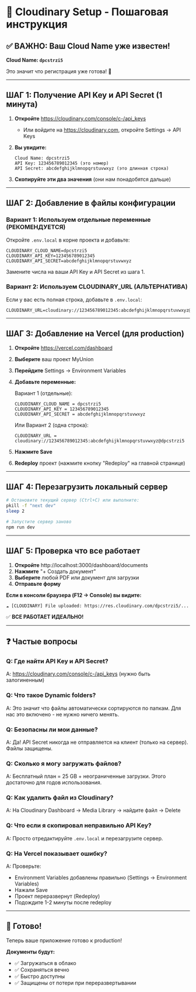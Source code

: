 # 🎯 Cloudinary Setup - Пошаговая инструкция

## ✅ ВАЖНО: Ваш Cloud Name уже известен!

**Cloud Name: `dpcstrzi5`**

Это значит что регистрация уже готова! 🎉

---

## ШАГ 1: Получение API Key и API Secret (1 минута)

1. **Откройте** https://cloudinary.com/console/c-/api_keys
   - Или войдите на https://cloudinary.com, откройте Settings → API Keys
   
2. **Вы увидите:**
   ```
   Cloud Name: dpcstrzi5
   API Key: 123456789012345 (это номер)
   API Secret: abcdefghijklmnopqrstuvwxyz (это длинная строка)
   ```

3. **Скопируйте эти два значения** (они нам понадобятся дальше)

---

## ШАГ 2: Добавление в файлы конфигурации

### Вариант 1: Используем отдельные переменные (РЕКОМЕНДУЕТСЯ)

Откройте `.env.local` в корне проекта и добавьте:

```env
CLOUDINARY_CLOUD_NAME=dpcstrzi5
CLOUDINARY_API_KEY=123456789012345
CLOUDINARY_API_SECRET=abcdefghijklmnopqrstuvwxyz
```

Замените числа на ваши API Key и API Secret из шага 1.

### Вариант 2: Используем CLOUDINARY_URL (АЛЬТЕРНАТИВА)

Если у вас есть полная строка, добавьте в `.env.local`:

```env
CLOUDINARY_URL=cloudinary://123456789012345:abcdefghijklmnopqrstuvwxyz@dpcstrzi5
```

---

## ШАГ 3: Добавление на Vercel (для production)

1. **Откройте** https://vercel.com/dashboard
2. **Выберите** ваш проект MyUnion
3. **Перейдите** Settings → Environment Variables
4. **Добавьте переменные:**

   Вариант 1 (отдельные):
   ```
   CLOUDINARY_CLOUD_NAME = dpcstrzi5
   CLOUDINARY_API_KEY = 123456789012345
   CLOUDINARY_API_SECRET = abcdefghijklmnopqrstuvwxyz
   ```

   Или Вариант 2 (одна строка):
   ```
   CLOUDINARY_URL = cloudinary://123456789012345:abcdefghijklmnopqrstuvwxyz@dpcstrzi5
   ```

5. **Нажмите Save**
6. **Redeploy** проект (нажмите кнопку "Redeploy" на главной странице)

---

## ШАГ 4: Перезагрузить локальный сервер

```bash
# Остановите текущий сервер (Ctrl+C) или выполните:
pkill -f "next dev"
sleep 2

# Запустите сервер заново
npm run dev
```

---

## ШАГ 5: Проверка что все работает

1. **Откройте** http://localhost:3000/dashboard/documents
2. **Нажмите** "+ Создать документ"
3. **Выберите** любой PDF или документ для загрузки
4. **Отправьте форму**

**Если в консоли браузера (F12 → Console) вы видите:**
```
☁️ [CLOUDINARY] File uploaded: https://res.cloudinary.com/dpcstrzi5/...
```

✅ **ВСЕ РАБОТАЕТ ИДЕАЛЬНО!**

---

## ❓ Частые вопросы

### Q: Где найти API Key и API Secret?
A: https://cloudinary.com/console/c-/api_keys (нужно быть залогиненным)

### Q: Что такое Dynamic folders?
A: Это значит что файлы автоматически сортируются по папкам. Для нас это включено - не нужно ничего менять.

### Q: Безопасны ли мои данные?
A: Да! API Secret никогда не отправляется на клиент (только на сервер). Файлы защищены.

### Q: Сколько я могу загружать файлов?
A: Бесплатный план = 25 GB + неограниченные загрузки. Этого достаточно для годов использования.

### Q: Как удалить файл из Cloudinary?
A: На Cloudinary Dashboard → Media Library → найдите файл → Delete

### Q: Что если я скопировал неправильно API Key?
A: Просто отредактируйте `.env.local` и перезагрузите сервер.

### Q: На Vercel показывает ошибку?
A: Проверьте:
- Environment Variables добавлены правильно (Settings → Environment Variables)
- Нажали Save
- Проект переразвернут (Redeploy)
- Подождите 1-2 минуты после redeploy

---

## 🎉 Готово!

Теперь ваше приложение готово к production!

**Документы будут:**
- ✅ Загружаться в облако
- ✅ Сохраняться вечно
- ✅ Быстро доступны
- ✅ Защищены от потери при переразвертывании
